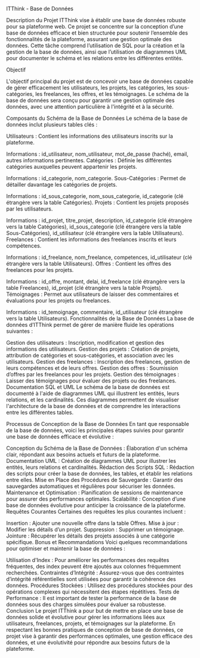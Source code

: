 ITThink - Base de Données

Description du Projet
ITThink vise à établir une base de données robuste pour sa plateforme web. Ce projet se concentre sur la conception d’une base de données efficace et bien structurée pour soutenir l’ensemble des fonctionnalités de la plateforme, assurant une gestion optimale des données. Cette tâche comprend l’utilisation de SQL pour la création et la gestion de la base de données, ainsi que l’utilisation de diagrammes UML pour documenter le schéma et les relations entre les différentes entités.

Objectif

L'objectif principal du projet est de concevoir une base de données capable de gérer efficacement les utilisateurs, les projets, les catégories, les sous-catégories, les freelances, les offres, et les témoignages. Le schéma de la base de données sera conçu pour garantir une gestion optimale des données, avec une attention particulière à l'intégrité et à la sécurité.

Composants du Schéma de la Base de Données
Le schéma de la base de données inclut plusieurs tables clés :

Utilisateurs : Contient les informations des utilisateurs inscrits sur la plateforme.

Informations : id_utilisateur, nom_utilisateur, mot_de_passe (haché), email, autres informations pertinentes.
Catégories : Définie les différentes catégories auxquelles peuvent appartenir les projets.

Informations : id_categorie, nom_categorie.
Sous-Catégories : Permet de détailler davantage les catégories de projets.

Informations : id_sous_categorie, nom_sous_categorie, id_categorie (clé étrangère vers la table Catégories).
Projets : Contient les projets proposés par les utilisateurs.

Informations : id_projet, titre_projet, description, id_categorie (clé étrangère vers la table Catégories), id_sous_categorie (clé étrangère vers la table Sous-Catégories), id_utilisateur (clé étrangère vers la table Utilisateurs).
Freelances : Contient les informations des freelances inscrits et leurs compétences.

Informations : id_freelance, nom_freelance, competences, id_utilisateur (clé étrangère vers la table Utilisateurs).
Offres : Contient les offres des freelances pour les projets.

Informations : id_offre, montant, delai, id_freelance (clé étrangère vers la table Freelances), id_projet (clé étrangère vers la table Projets).
Témoignages : Permet aux utilisateurs de laisser des commentaires et évaluations pour les projets ou freelances.

Informations : id_temoignage, commentaire, id_utilisateur (clé étrangère vers la table Utilisateurs).
Fonctionnalités de la Base de Données
La base de données d’ITThink permet de gérer de manière fluide les opérations suivantes :

Gestion des utilisateurs : Inscription, modification et gestion des informations des utilisateurs.
Gestion des projets : Création de projets, attribution de catégories et sous-catégories, et association avec les utilisateurs.
Gestion des freelances : Inscription des freelances, gestion de leurs compétences et de leurs offres.
Gestion des offres : Soumission d’offres par les freelances pour les projets.
Gestion des témoignages : Laisser des témoignages pour évaluer des projets ou des freelances.
Documentation SQL et UML
Le schéma de la base de données est documenté à l'aide de diagrammes UML qui illustrent les entités, leurs relations, et les cardinalités. Ces diagrammes permettent de visualiser l'architecture de la base de données et de comprendre les interactions entre les différentes tables.

Processus de Conception de la Base de Données
En tant que responsable de la base de données, voici les principales étapes suivies pour garantir une base de données efficace et évolutive :

Conception du Schéma de la Base de Données : Élaboration d'un schéma clair, répondant aux besoins actuels et futurs de la plateforme.
Documentation UML : Création de diagrammes UML pour illustrer les entités, leurs relations et cardinalités.
Rédaction des Scripts SQL : Rédaction des scripts pour créer la base de données, les tables, et établir les relations entre elles.
Mise en Place des Procédures de Sauvegarde : Garantir des sauvegardes automatiques et régulières pour sécuriser les données.
Maintenance et Optimisation : Planification de sessions de maintenance pour assurer des performances optimales.
Scalabilité : Conception d’une base de données évolutive pour anticiper la croissance de la plateforme.
Requêtes Courantes
Certaines des requêtes les plus courantes incluent :

Insertion : Ajouter une nouvelle offre dans la table Offres.
Mise à jour : Modifier les détails d’un projet.
Suppression : Supprimer un témoignage.
Jointure : Récupérer les détails des projets associés à une catégorie spécifique.
Bonus et Recommandations
Voici quelques recommandations pour optimiser et maintenir la base de données :

Utilisation d'Index : Pour améliorer les performances des requêtes fréquentes, des index peuvent être ajoutés aux colonnes fréquemment recherchées.
Contraintes d’Intégrité : Assurez-vous que des contraintes d’intégrité référentielles sont utilisées pour garantir la cohérence des données.
Procédures Stockées : Utilisez des procédures stockées pour des opérations complexes qui nécessitent des étapes répétitives.
Tests de Performance : Il est important de tester la performance de la base de données sous des charges simulées pour évaluer sa robustesse.
Conclusion
Le projet ITThink a pour but de mettre en place une base de données solide et évolutive pour gérer les informations liées aux utilisateurs, freelances, projets, et témoignages sur la plateforme. En respectant les bonnes pratiques de conception de base de données, ce projet vise à garantir des performances optimales, une gestion efficace des données, et une évolutivité pour répondre aux besoins futurs de la plateforme.